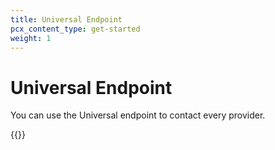 ```yaml
---
title: Universal Endpoint
pcx_content_type: get-started
weight: 1
---
```


# Universal Endpoint
You can use the Universal endpoint to contact every provider.

{{<render file="_universal.md">}}


